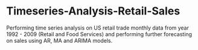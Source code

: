 # Timeseries-Analysis-Retail-Sales
Performing time series analysis on US retail trade monthly data from year 1992 - 2009 (Retail and Food Services) and performing further forecasting on sales using AR, MA and ARIMA models.
